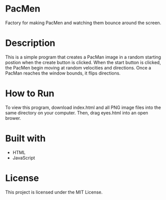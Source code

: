 # PacMen
Factory for making PacMen and watching them bounce around the screen.

# Description
This is a simple program that creates a PacMan image in a random starting postion when the create button is clicked.  When the start button is clicked, the PacMen begin moving at random velocities and directions.  Once a PacMan reaches the window bounds, it flips directions.

# How to Run
To view this program, download index.html and all PNG image files into the same directory on your computer.  Then, drag eyes.html into an open brower. 

# Built with
* HTML
* JavaScript

# License
This project is licensed under the MIT License.
